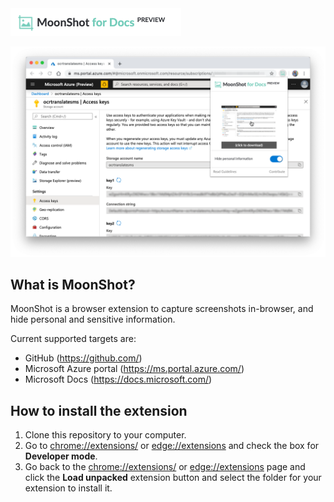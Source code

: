 <img src="./images/headline.png"/>

<p align="center">
    <img src="./images/moonshot.png"/>
</p>

## What is MoonShot?

MoonShot is a browser extension to capture screenshots in-browser, and hide personal and sensitive information.

Current supported targets are:
- GitHub (https://github.com/)
- Microsoft Azure portal (https://ms.portal.azure.com/)
- Microsoft Docs (https://docs.microsoft.com/) 

## How to install the extension

1. Clone this repository to your computer.
1. Go to [chrome://extensions/](chrome://extensions/) or [edge://extensions](edge://extensions) and check the box for **Developer mode**.
1. Go back to the [chrome://extensions/](chrome://extensions/) or [edge://extensions](edge://extensions) page and click the **Load unpacked** extension button and select the folder for your extension to install it.
